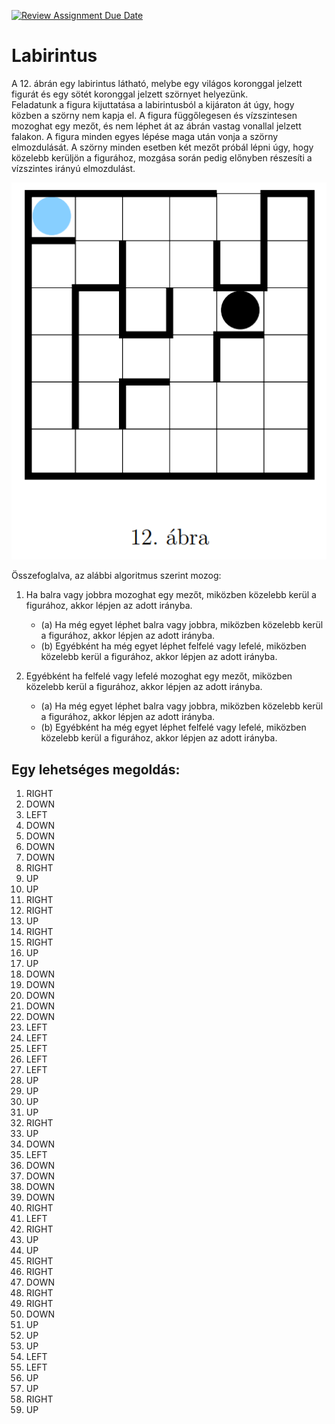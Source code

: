 [![Review Assignment Due Date](https://classroom.github.com/assets/deadline-readme-button-24ddc0f5d75046c5622901739e7c5dd533143b0c8e959d652212380cedb1ea36.svg)](https://classroom.github.com/a/XbZw8B6J)
# Labirintus

A 12. ábrán egy labirintus látható, melybe egy világos koronggal jelzett
figurát és egy sötét koronggal jelzett szörnyet helyezünk.  
Feladatunk a figura kijuttatása a labirintusból a kijáraton át úgy, hogy
közben a szörny nem kapja el. A figura függőlegesen és vízszintesen mozoghat
egy mezőt, és nem léphet át az ábrán vastag vonallal jelzett falakon.
A figura minden egyes lépése maga után vonja a szörny elmozdulását. A
szörny minden esetben két mezőt próbál lépni úgy, hogy közelebb kerüljön a
figurához, mozgása során pedig előnyben részesíti a vízszintes irányú elmozdulást.

![12. ábra](src/main/resources/12_abra.png)

Összefoglalva, az alábbi algoritmus szerint mozog:
1. Ha balra vagy jobbra mozoghat egy mezőt, miközben közelebb kerül a
   figurához, akkor lépjen az adott irányba.
   - (a) Ha még egyet léphet balra vagy jobbra, miközben közelebb kerül
   a figurához, akkor lépjen az adott irányba.
   - (b) Egyébként ha még egyet léphet felfelé vagy lefelé, miközben közelebb
   kerül a figurához, akkor lépjen az adott irányba.


2. Egyébként ha felfelé vagy lefelé mozoghat egy mezőt, miközben közelebb
   kerül a figurához, akkor lépjen az adott irányba.
   - (a) Ha még egyet léphet balra vagy jobbra, miközben közelebb kerül
   a figurához, akkor lépjen az adott irányba.
   - (b) Egyébként ha még egyet léphet felfelé vagy lefelé, miközben közelebb
   kerül a figurához, akkor lépjen az adott irányba.

## Egy lehetséges megoldás:

1. RIGHT
2. DOWN
3. LEFT
4. DOWN
5. DOWN
6. DOWN
7. DOWN
8. RIGHT
9. UP
10. UP
11. RIGHT
12. RIGHT
13. UP
14. RIGHT
15. RIGHT
16. UP
17. UP
18. DOWN
19. DOWN
20. DOWN
21. DOWN
22. DOWN
23. LEFT
24. LEFT
25. LEFT
26. LEFT
27. LEFT
28. UP
29. UP
30. UP
31. UP
32. RIGHT
33. UP
34. DOWN
35. LEFT
36. DOWN
37. DOWN
38. DOWN
39. DOWN
40. RIGHT
41. LEFT
42. RIGHT
43. UP
44. UP
45. RIGHT
46. RIGHT
47. DOWN
48. RIGHT
49. RIGHT
50. DOWN
51. UP
52. UP
53. UP
54. LEFT
55. LEFT
56. UP
57. UP
58. RIGHT
59. UP